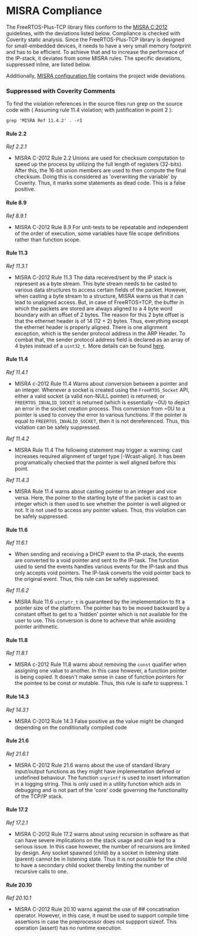 # MISRA Compliance

The FreeRTOS-Plus-TCP library files conform to the [MISRA C:2012](https://www.misra.org.uk/MISRAHome/MISRAC2012/tabid/196/Default.aspx)
guidelines, with the deviations listed below. Compliance is checked with Coverity static analysis.
Since the FreeRTOS-Plus-TCP library is designed for small-embedded devices, it needs to have a very small memory footprint and has to
be efficient. To achieve that and to increase the performace of the IP-stack, it deviates from some MISRA rules.
The specific deviations, suppressed inline, are listed below.

Additionally, [MISRA configuration file](https://github.com/FreeRTOS/FreeRTOS-Plus-TCP/blob/main/test/Coverity/coverity_misra.config) contains the project wide deviations.

### Suppressed with Coverity Comments
To find the violation references in the source files run grep on the source code
with ( Assuming rule 11.4 violation; with justification in point 2 ):
```
grep 'MISRA Ref 11.4.2' . -rI
```
#### Rule 2.2

_Ref 2.2.1_

- MISRA C-2012 Rule 2.2 Unions are used for checksum computation to speed up the
        process by utilizing the full length of registers (32-bits). After this,
        the 16-bit union members are used to then compute the final checksum.
        Doing this is considered as 'overwriting the variable' by Coverity.
        Thus, it marks some statements as dead code. This is a false positive.

#### Rule 8.9
_Ref 8.9.1_

- MISRA C-2012 Rule 8.9 For unit-tests to be repeatable and independent of the
       order of execution, some variables have file scope definitions rather
       than function scope.

#### Rule 11.3
_Ref 11.3.1_

- MISRA C-2012 Rule 11.3 The data received/sent by the IP stack is represent as a
       byte stream. This byte stream needs to be casted to various data
       structures to access certain fields of the packet. However, when casting
       a byte stream to a structure, MISRA warns us that it can lead to
       unaligned access. But, in case of FreeRTOS+TCP, the buffer in which the
       packets are stored are always aligned to a 4 byte word boundary with an
       offset of 2 bytes. The reason for this 2 byte offset is that the
       ethernet header is of 14 (12 + 2) bytes. Thus, everything except the
       ethernet header is properly aligned. There is one alignment exception,
       which is the sender protocol address in the ARP Header. To combat that,
       the sender protocol address field is declared as an array of 4 bytes
       instead of a `uint32_t`.
       More details can be found [here](https://github.com/FreeRTOS/FreeRTOS-Plus-TCP/pull/512#pullrequestreview-1035211706).

#### Rule 11.4
_Ref 11.4.1_

- MISRA c-2012 Rule 11.4 Warns about conversion between a pointer and an integer.
       Whenever a socket is created using the `FreeRTOS_Socket` API, either a
       valid socket (a valid non-NULL pointer) is returned; or
       `FREERTOS_INVALID_SOCKET` is returned (which is essentially ~0U) to
       depict an error in the socket creation process. This conversion from ~0U
       to a pointer is used to convey the error to various functions. If the
       pointer is equal to `FREERTOS_INVALID_SOCKET`, then it is not
       dereferenced. Thus, this violation can be safely suppressed.

_Ref 11.4.2_

- MISRA Rule 11.4 The following statement may trigger a:
        warning: cast increases required alignment of target type [-Wcast-align].
        It has been programatically checked that the pointer is well aligned
        before this point.

_Ref 11.4.3_

- MISRA Rule 11.4 warns about casting pointer to an integer and vice versa.
        Here, the poiner to the starting byte of the packet is cast to an
        integer which is then used to see whether the pointer is well
        aligned or not. It is not used to access any pointer values. Thus, this
        violation can be safely suppressed.

#### Rule 11.6
_Ref 11.6.1_

- When sending and receiving a DHCP event to the IP-stack, the events are
        converted to a void pointer and sent to the IP-task. The function used
        to send the events handles various events for the IP-task and thus only
        accepts void pointers. The IP-task converts the void pointer back to
        the original event. Thus, this rule can be safely suppressed.

_Ref 11.6.2_

- MISRA Rule 11.6 `uintptr_t` is guaranteed by the implementation to fit a
        pointer size of the platform. The pointer has to be moved backward by a
        constant offset to get to a 'hidden' pointer which is not available for
        the user to use. This conversion is done to achieve that while avoiding
        pointer arithmetic.

#### Rule 11.8
_Ref 11.8.1_

- MISRA c-2012 Rule 11.8 warns about removing the `const` qualifier when
        assigning one value to another. In this case however, a function
        pointer is being copied. It doesn't make sense in case of function
        pointers for the pointee to be const or mutable. Thus, this rule is
        safe to suppress.
1
#### Rule 14.3
_Ref 14.3.1_

- MISRA C-2012 Rule 14.3 False positive as the value might be changed
        depending on the conditionally compiled code

#### Rule 21.6
_Ref 21.6.1_

- MISRA C-2012 Rule 21.6 warns about the use of standard library input/output
        functions as they might have implementation defined or undefined
        behaviour. The function `snprintf` is used to insert information in a
        logging string. This is only used in a utility function which aids in
        debugging and is not part of the 'core' code governing the
        functionality of the TCP/IP stack.

#### Rule 17.2
_Ref 17.2.1_

- MISRA C-2012 Rule 17.2 warns about using recursion in software as that can have
        severe implications on the stack usage and can lead to a serious issue.
        In this case however, the number of recursions are limited by design.
        Any socket spawned (child) by a socket in listening state (parent)
        cannot be in listening state. Thus it is not possible for the child to
        have a secondary child socket thereby limiting the number of recursive
        calls to one.

#### Rule 20.10
_Ref 20.10.1_

- MISRA C-2012 Rule 20.10 warns against the use of ## concatination operator.
        However, in this case, it must be used to support compile time
        assertions in case the preprocessor does not suppport sizeof. This
        operation (assert) has no runtime execution.
